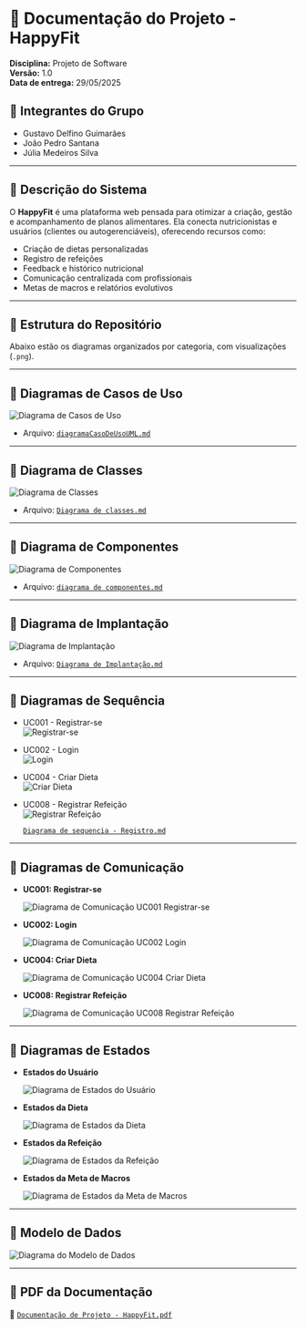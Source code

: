 # 📘 Documentação do Projeto - HappyFit

**Disciplina:** Projeto de Software  
**Versão:** 1.0  
**Data de entrega:** 29/05/2025

## 👥 Integrantes do Grupo

- Gustavo Delfino Guimarães  
- João Pedro Santana  
- Júlia Medeiros Silva  

---

## 🧾 Descrição do Sistema

O **HappyFit** é uma plataforma web pensada para otimizar a criação, gestão e acompanhamento de planos alimentares. Ela conecta nutricionistas e usuários (clientes ou autogerenciáveis), oferecendo recursos como:

- Criação de dietas personalizadas
- Registro de refeições
- Feedback e histórico nutricional
- Comunicação centralizada com profissionais
- Metas de macros e relatórios evolutivos

---

## 📁 Estrutura do Repositório

Abaixo estão os diagramas organizados por categoria, com visualizações (`.png`).

---

## 📌 Diagramas de Casos de Uso

![Diagrama de Casos de Uso](./Diagrama%20de%20casos%20de%20USO/DiagramaDeCasosDeUso.png)  
- Arquivo: [`diagramaCasoDeUsoUML.md`](./Diagrama%20de%20casos%20de%20USO/diagramaCasoDeUsoUML.md)

---

## 📌 Diagrama de Classes

![Diagrama de Classes](./Diagrama%20de%20Classes/diagrama%20de%20classes.png)  
- Arquivo: [`Diagrama de classes.md`](./Diagrama%20de%20Classes/Diagrama%20de%20classes.md)

---

## 📌 Diagrama de Componentes

![Diagrama de Componentes](./Diagrama%20de%20Componentes/diagrama%20de%20componentes.png)  
- Arquivo: [`diagrama de componentes.md`](./Diagrama%20de%20Componentes/diagrama%20de%20componentes.md)

---

## 📌 Diagrama de Implantação

![Diagrama de Implantação](./Diagrama%20de%20Implanta%C3%A7%C3%A3o/Diagrama%20de%20implantacao.png)  
- Arquivo: [`Diagrama de Implantação.md`](./Diagrama%20de%20Implanta%C3%A7%C3%A3o/Diagrama%20de%20Implanta%C3%A7%C3%A3o.md)

---

## 📌 Diagramas de Sequência

- UC001 - Registrar-se  
  ![Registrar-se](./Diagramas%20de%20Sequencia/diagramaDeSequenciaRegistro.png)  

- UC002 - Login  
  ![Login](./Diagramas%20de%20Sequencia/diagramaDeSequenciaLogin.png)
  
- UC004 - Criar Dieta  
  ![Criar Dieta](./Diagramas%20de%20Sequencia/diagramaDeSequenciaDieta.png) 

- UC008 - Registrar Refeição  
  ![Registrar Refeição](./Diagramas%20de%20Sequencia/diagramaDeSequenciaRefeicao.png)
  
  [`Diagrama de sequencia - Registro.md`](./Diagramas%20de%20Sequencia/Diagrama%20de%20sequencia%20-%20Registro.md)

---

## 📌 Diagramas de Comunicação

- **UC001: Registrar-se**

  ![Diagrama de Comunicação UC001 Registrar-se](./Diagramas%20de%20Comunicação/Registro.png)

- **UC002: Login**

  ![Diagrama de Comunicação UC002 Login](./Diagramas%20de%20Comunicação/Login.png)

- **UC004: Criar Dieta**

  ![Diagrama de Comunicação UC004 Criar Dieta](./Diagramas%20de%20Comunicação/Dieta.png)

- **UC008: Registrar Refeição**

  ![Diagrama de Comunicação UC008 Registrar Refeição](./Diagramas%20de%20Comunicação/Refeição.png)

---

## 📌 Diagramas de Estados

- **Estados do Usuário**

  ![Diagrama de Estados do Usuário](./Diagramas%20de%20Estados/Usuário.png)

- **Estados da Dieta**

  ![Diagrama de Estados da Dieta](./Diagramas%20de%20Estados/Dieta.png)

- **Estados da Refeição**

  ![Diagrama de Estados da Refeição](./Diagramas%20de%20Estados/Refeição.png)

- **Estados da Meta de Macros**

  ![Diagrama de Estados da Meta de Macros](./Diagramas%20de%20Estados/Meta.png)

---

## 📌 Modelo de Dados

![Diagrama do Modelo de Dados](./Modelo%20de%20Dados/ModeloDeDados.png)

---

## 📄 PDF da Documentação

📎 [`Documentação de Projeto - HappyFit.pdf`](./Documentação%20de%20Projeto%20-%20HappyFit.pdf)